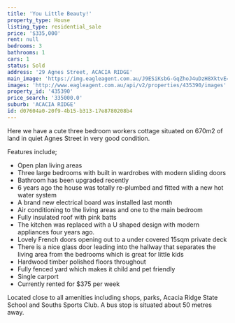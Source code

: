 ```yaml
---
title: 'You Little Beauty!'
property_type: House
listing_type: residential_sale
price: '$335,000'
rent: null
bedrooms: 3
bathrooms: 1
cars: 1
status: Sold
address: '29 Agnes Street, ACACIA RIDGE'
main_image: 'https://img.eagleagent.com.au/J9ESiKsbG-GqZhoJ4uDzH8XktvE=/1280x854/smart/https://s3-us-west-2.amazonaws.com/eagleagent-orig/images/6824051/115305023-image-M.jpg'
images: 'http://www.eagleagent.com.au/api/v2/properties/435390/images'
property_id: '435390'
price_search: '335000.0'
suburb: 'ACACIA RIDGE'
id: d07604a0-20f9-4b15-b313-17e8780208b4
---
```

Here we have a cute three bedroom workers cottage situated on 670m2 of land in quiet Agnes Street in very good condition.

Features include;
*  Open plan living areas
*  Three large bedrooms with built in wardrobes with modern sliding doors
*  Bathroom has been upgraded recently
*  6 years ago the house was totally re-plumbed and fitted with a new hot water system
*  A brand new electrical board was installed last month
*  Air conditioning to the living areas and one to the main bedroom
*  Fully insulated roof with pink batts
*  The kitchen was replaced with a U shaped design with modern appliances four years ago.
*  Lovely French doors opening out to a under covered 15sqm private deck
*  There is a nice glass door leading into the hallway that separates the living area from the bedrooms which is great for little kids
*  Hardwood timber polished floors throughout
*  Fully fenced yard which makes it child and pet friendly
*  Single carport
*  Currently rented for $375 per week

Located close to all amenities including shops, parks, Acacia Ridge State School and Souths Sports Club. A bus stop is situated about 50 metres away.